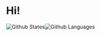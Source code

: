 # Hi!
![Github States](https://github-readme-stats.vercel.app/api?username=sean-7777&count_private=true&show_icons=true&theme=tokyonight&hide_border=true&border_radius=50&include_all_commits=true)![Github Languages](https://github-readme-stats.vercel.app/api/top-langs/?username=sean-7777&langs_count=7&theme=tokyonight&hide_border=true)
